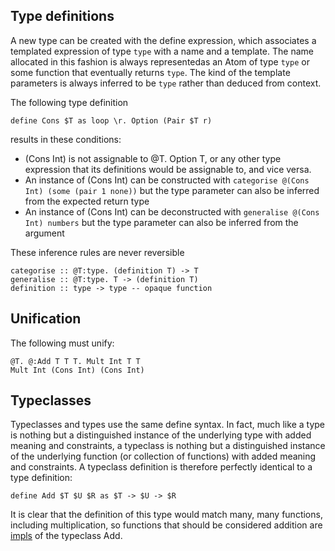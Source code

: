 ## Type definitions

A new type can be created with the define expression, which associates a templated expression of
type `type` with a name and a template. The name allocated in this fashion is always representedas
an Atom of type `type` or some function that eventually returns `type`. The kind of the template
parameters is always inferred to be `type` rather than deduced from context.

The following type definition

```orc
define Cons $T as loop \r. Option (Pair $T r)
```

results in these conditions:

- (Cons Int) is not assignable to @T. Option T, or any other type expression that its
  definitions would be assignable to, and vice versa.
- An instance of (Cons Int) can be constructed with `categorise @(Cons Int) (some (pair 1 none))`
  but the type parameter can also be inferred from the expected return type
- An instance of (Cons Int) can be deconstructed with `generalise @(Cons Int) numbers`
  but the type parameter can also be inferred from the argument

These inference rules are never reversible

```orc
categorise :: @T:type. (definition T) -> T
generalise :: @T:type. T -> (definition T)
definition :: type -> type -- opaque function
```

## Unification

The following must unify:

```orc
@T. @:Add T T T. Mult Int T T
Mult Int (Cons Int) (Cons Int)
```

## Typeclasses

Typeclasses and types use the same define syntax. In fact, much like a type is nothing but a
distinguished instance of the underlying type with added meaning and constraints, a typeclass is
nothing but a distinguished instance of the underlying function (or collection of functions) with
added meaning and constraints. A typeclass definition is therefore perfectly identical to a type
definition:

```
define Add $T $U $R as $T -> $U -> $R
```

It is clear that the definition of this type would match many, many functions, including
multiplication, so functions that should be considered addition are [impls](./impls.md) of the
typeclass Add.
